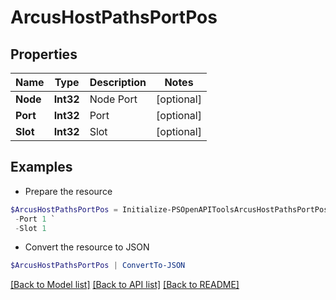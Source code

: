 # ArcusHostPathsPortPos
## Properties

Name | Type | Description | Notes
------------ | ------------- | ------------- | -------------
**Node** | **Int32** | Node Port | [optional] 
**Port** | **Int32** | Port | [optional] 
**Slot** | **Int32** | Slot | [optional] 

## Examples

- Prepare the resource
```powershell
$ArcusHostPathsPortPos = Initialize-PSOpenAPIToolsArcusHostPathsPortPos  -Node 1 `
 -Port 1 `
 -Slot 1
```

- Convert the resource to JSON
```powershell
$ArcusHostPathsPortPos | ConvertTo-JSON
```

[[Back to Model list]](../README.md#documentation-for-models) [[Back to API list]](../README.md#documentation-for-api-endpoints) [[Back to README]](../README.md)

